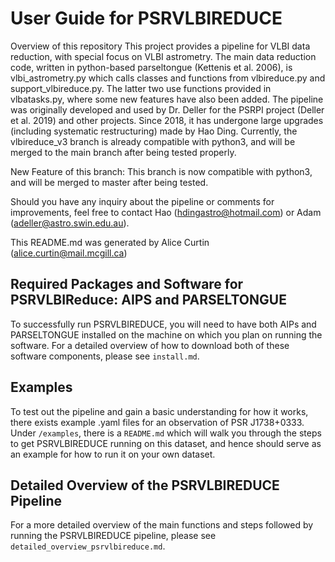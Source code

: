# User Guide for PSRVLBIREDUCE

Overview of this repository
This project provides a pipeline for VLBI data reduction, with special focus on VLBI astrometry. The main data reduction code, written in python-based parseltongue (Kettenis et al. 2006), is vlbi_astrometry.py which calls classes and functions from vlbireduce.py and support_vlbireduce.py. The latter two use functions provided in vlbatasks.py, where some new features have also been added. The pipeline was originally developed and used by Dr. Deller for the PSRPI project (Deller et al. 2019) and other projects. Since 2018, it has undergone large upgrades (including systematic restructuring) made by Hao Ding. Currently, the vlbireduce_v3 branch is already compatible with python3, and will be merged to the main branch after being tested properly.

New Feature of this branch: This branch is now compatible with python3, and will be merged to master after being tested.
   
Should you have any inquiry about the pipeline or comments for improvements, feel free to contact Hao (hdingastro@hotmail.com) or Adam (adeller@astro.swin.edu.au).

This README.md was generated by Alice Curtin (alice.curtin@mail.mcgill.ca)

## Required Packages and Software for PSRVLBIReduce: AIPS and PARSELTONGUE
To successfully run PSRVLBIREDUCE, you will need to have both AIPs and PARSELTONGUE installed on the machine on which you plan on running the software. For a detailed overview of how to download both of these software components, please see `install.md`. 

## Examples
To test out the pipeline and gain a basic understanding for how it works, there exists example .yaml files for an observation of PSR J1738+0333. Under `/examples`, there is a `README.md` which will walk you through the steps to get PSRVLBIREDUCE running on this dataset, and hence should serve as an example for how to run it on your own dataset.

## Detailed Overview of the PSRVLBIREDUCE Pipeline
For a more detailed overview of the main functions and steps followed by running the PSRVLBIREDUCE pipeline, please see `detailed_overview_psrvlbireduce.md`.
